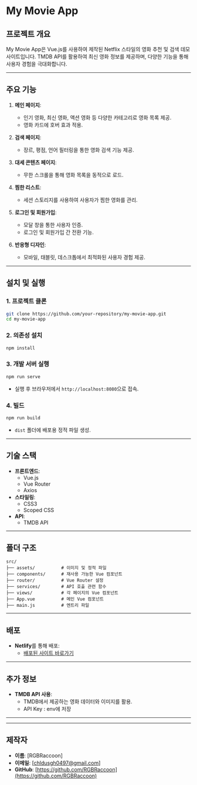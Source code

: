 # **My Movie App**

## **프로젝트 개요**

My Movie App은 Vue.js를 사용하여 제작된 Netflix 스타일의 영화 추천 및 검색 데모 사이트입니다. TMDB API를 활용하여 최신 영화 정보를 제공하며, 다양한 기능을 통해 사용자 경험을 극대화합니다.

---

## **주요 기능**

1. **메인 페이지**:

    - 인기 영화, 최신 영화, 액션 영화 등 다양한 카테고리로 영화 목록 제공.
    - 영화 카드에 호버 효과 적용.

2. **검색 페이지**:

    - 장르, 평점, 언어 필터링을 통한 영화 검색 기능 제공.

3. **대세 콘텐츠 페이지**:

    - 무한 스크롤을 통해 영화 목록을 동적으로 로드.

4. **찜한 리스트**:

    - 세션 스토리지를 사용하여 사용자가 찜한 영화를 관리.

5. **로그인 및 회원가입**:

    - 모달 창을 통한 사용자 인증.
    - 로그인 및 회원가입 간 전환 기능.

6. **반응형 디자인**:
    - 모바일, 태블릿, 데스크톱에서 최적화된 사용자 경험 제공.

---

## **설치 및 실행**

### **1. 프로젝트 클론**

```bash
git clone https://github.com/your-repository/my-movie-app.git
cd my-movie-app
```

### **2. 의존성 설치**

```bash
npm install
```

### **3. 개발 서버 실행**

```bash
npm run serve
```

-   실행 후 브라우저에서 `http://localhost:8080`으로 접속.

### **4. 빌드**

```bash
npm run build
```

-   `dist` 폴더에 배포용 정적 파일 생성.

---

## **기술 스택**

-   **프론트엔드**:
    -   Vue.js
    -   Vue Router
    -   Axios
-   **스타일링**:
    -   CSS3
    -   Scoped CSS
-   **API**:
    -   TMDB API

---

## **폴더 구조**

```plaintext
src/
├── assets/          # 이미지 및 정적 파일
├── components/      # 재사용 가능한 Vue 컴포넌트
├── router/          # Vue Router 설정
├── services/        # API 호출 관련 함수
├── views/           # 각 페이지의 Vue 컴포넌트
├── App.vue          # 메인 Vue 컴포넌트
├── main.js          # 엔트리 파일
```

---

## **배포**

-   **Netlify**를 통해 배포:
    -   [배포된 사이트 바로가기](https://funny-palmier-68a8bf.netlify.app/)

---

## **추가 정보**

-   **TMDB API 사용**:
    -   TMDB에서 제공하는 영화 데이터와 이미지를 활용.
    -   API Key : env에 저장
---

---

## **제작자**

-   **이름**: [RGBRaccoon]
-   **이메일**: [chldusgh0497@gmail.com]
-   **GitHub**: [https://github.com/RGBRaccoon](https://github.com/RGBRaccoon)
